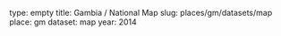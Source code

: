 type: empty
title: Gambia / National Map
slug: places/gm/datasets/map
place: gm
dataset: map
year: 2014
